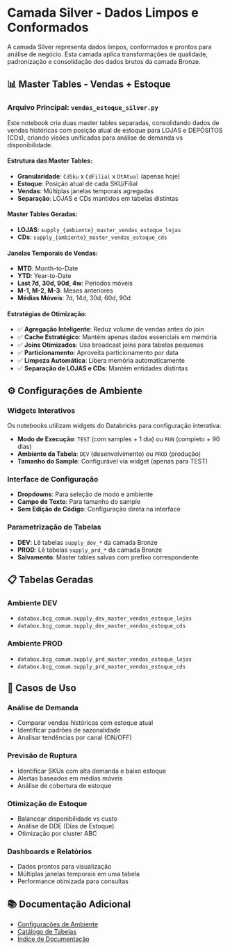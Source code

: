# Camada Silver - Dados Limpos e Conformados

A camada Silver representa dados limpos, conformados e prontos para análise de negócio. Esta camada aplica transformações de qualidade, padronização e consolidação dos dados brutos da camada Bronze.

## 📊 Master Tables - Vendas + Estoque

### **Arquivo Principal**: `vendas_estoque_silver.py`

Este notebook cria duas master tables separadas, consolidando dados de vendas históricas com posição atual de estoque para LOJAS e DEPÓSITOS (CDs), criando visões unificadas para análise de demanda vs disponibilidade.

#### **Estrutura das Master Tables:**
- **Granularidade**: `CdSku` x `CdFilial` x `DtAtual` (apenas hoje)
- **Estoque**: Posição atual de cada SKU/Filial
- **Vendas**: Múltiplas janelas temporais agregadas
- **Separação**: LOJAS e CDs mantidos em tabelas distintas

#### **Master Tables Geradas:**
- **LOJAS**: `supply_{ambiente}_master_vendas_estoque_lojas`
- **CDs**: `supply_{ambiente}_master_vendas_estoque_cds`

#### **Janelas Temporais de Vendas:**
- **MTD**: Month-to-Date
- **YTD**: Year-to-Date
- **Last 7d, 30d, 90d, 4w**: Períodos móveis
- **M-1, M-2, M-3**: Meses anteriores
- **Médias Móveis**: 7d, 14d, 30d, 60d, 90d

#### **Estratégias de Otimização:**
- ✅ **Agregação Inteligente**: Reduz volume de vendas antes do join
- ✅ **Cache Estratégico**: Mantém apenas dados essenciais em memória
- ✅ **Joins Otimizados**: Usa broadcast joins para tabelas pequenas
- ✅ **Particionamento**: Aproveita particionamento por data
- ✅ **Limpeza Automática**: Libera memória automaticamente
- ✅ **Separação de LOJAS e CDs**: Mantém entidades distintas

## ⚙️ Configurações de Ambiente

### Widgets Interativos
Os notebooks utilizam widgets do Databricks para configuração interativa:

- **Modo de Execução**: `TEST` (com samples + 1 dia) ou `RUN` (completo + 90 dias)
- **Ambiente da Tabela**: `DEV` (desenvolvimento) ou `PROD` (produção)
- **Tamanho do Sample**: Configurável via widget (apenas para TEST)

### Interface de Configuração
- **Dropdowns**: Para seleção de modo e ambiente
- **Campo de Texto**: Para tamanho do sample
- **Sem Edição de Código**: Configuração direta na interface

### Parametrização de Tabelas
- **DEV**: Lê tabelas `supply_dev_*` da camada Bronze
- **PROD**: Lê tabelas `supply_prd_*` da camada Bronze
- **Salvamento**: Master tables salvas com prefixo correspondente

## 📋 Tabelas Geradas

### Ambiente DEV
- `databox.bcg_comum.supply_dev_master_vendas_estoque_lojas`
- `databox.bcg_comum.supply_dev_master_vendas_estoque_cds`

### Ambiente PROD
- `databox.bcg_comum.supply_prd_master_vendas_estoque_lojas`
- `databox.bcg_comum.supply_prd_master_vendas_estoque_cds`

## 🎯 Casos de Uso

### Análise de Demanda
- Comparar vendas históricas com estoque atual
- Identificar padrões de sazonalidade
- Analisar tendências por canal (ON/OFF)

### Previsão de Ruptura
- Identificar SKUs com alta demanda e baixo estoque
- Alertas baseados em médias móveis
- Análise de cobertura de estoque

### Otimização de Estoque
- Balancear disponibilidade vs custo
- Análise de DDE (Dias de Estoque)
- Otimização por cluster ABC

### Dashboards e Relatórios
- Dados prontos para visualização
- Múltiplas janelas temporais em uma tabela
- Performance otimizada para consultas

## 📚 Documentação Adicional

- [Configurações de Ambiente](../bronze/CONFIGURACOES_AMBIENTE.md)
- [Catálogo de Tabelas](../CATALOGO_TABELAS.md)
- [Índice de Documentação](../INDICE_DOCUMENTACAO.md)